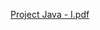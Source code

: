 [Project Java - I.pdf](https://github.com/miguelabreu94/Project-Bank/files/13314144/Project.Java.-.I.pdf)
